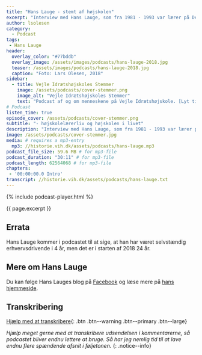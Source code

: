 ```yaml
---
title: "Hans Lauge - stemt af højskolen"
excerpt: "Interview med Hans Lauge, som fra 1981 - 1993 var lærer på Den Jyske Idrætsskole. Hans fortæller om hvordan højskolen har påvirket hans liv."
author: lsolesen
category:
  - Podcast
tags:
 - Hans Lauge
header:
  overlay_color: "#77bddb"
  overlay_image: /assets/images/podcasts/hans-lauge-2018.jpg
  teaser: /assets/images/podcasts/hans-lauge-2018.jpg
  caption: "Foto: Lars Olesen, 2018"
sidebar:
  - title: Vejle Idrætshøjskoles Stemmer
    image: /assets/podcasts/cover-stemmer.png
    image_alt: "Vejle Idrætshøjskoles Stemmer"
    text: "Podcast af og om menneskene på Vejle Idrætshøjskole. [Lyt til flere afsnit](/podcast/)"
# Podcast
listen_time: true
episode_cover: /assets/podcasts/cover-stemmer.png
subtitle: "- højskolelærerliv og højskolen i livet"
description: "Interview med Hans Lauge, som fra 1981 - 1993 var lærer på Den Jyske Idrætsskole. Hans fortæller om hvordan højskolen har påvirket hans liv."
image: /assets/podcasts/cover-stemmer.jpg
media: # requires a mp3-entry
  mp3: //historie.vih.dk/assets/podcasts/hans-lauge.mp3
podcast_file_size: 59.6 MB # for mp3-file
podcast_duration: "30:11" # for mp3-file
podcast_length: 62564068 # for mp3-file
chapters:
 - '00:00:00.0 Intro'
transcript: //historie.vih.dk/assets/podcasts/hans-lauge.txt
---
```


{% include podcast-player.html %}

{{ page.excerpt }}

## Errata

Hans Lauge kommer i podcastet til at sige, at han har været selvstændig erhvervsdrivende i 4 år, men det er i starten af 2018 24 år.

## Mere om Hans Lauge

Du kan følge Hans Lauges blog på [Facebook](http://facebook.com/hanslaugedk) og læse mere på [hans hjemmeside](http://hanslauge.dk).

## Transkribering

[<i class='far fa-question-circle'></i> Hjælp med at transkribere](https://docs.google.com/document/d/1kXZF-eji0Z9g6Rny7B-LWODmIeWRHIkx6ABDmr9Y-lc/edit?usp=sharing){: .btn .btn--warning .btn--primary .btn--large}

_Hjælp meget gerne med at transkribere udsendelsen i kommentarerne, så podcastet bliver endnu lettere at bruge. Så har jeg nemlig tid til at lave endnu flere spændende afsnit i føljetonen._
{: .notice--info}
